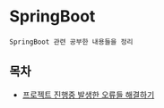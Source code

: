 # SpringBoot

`SpringBoot 관련 공부한 내용들을 정리`

## 목차

-  [프로젝트 진행중 발생한 오류들 해결하기](https://github.com/youngho-j/TIL/blob/main/SpringBoot/solved.md)  
